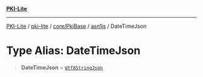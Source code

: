 [**PKI-Lite**](../../../../../../README.md)

---

[PKI-Lite](../../../../../../README.md) / [pki-lite](../../../../../README.md) / [core/PkiBase](../../../README.md) / [asn1js](../README.md) / DateTimeJson

# Type Alias: DateTimeJson

> **DateTimeJson** = [`Utf8StringJson`](Utf8StringJson.md)
